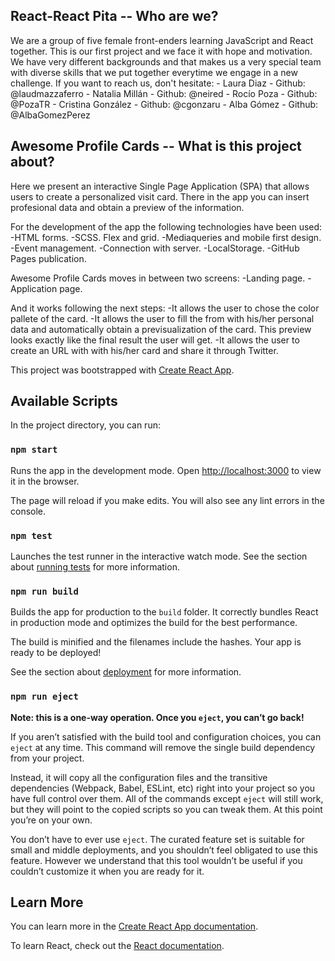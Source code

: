 ## React-React Pita -- Who are we?
We are a group of five female front-enders learning JavaScript and React together. This is our first project and we face it with hope and motivation. We have very different backgrounds and that makes us a very special team with diverse skills that we put together everytime we engage in a new challenge.
If you want to reach us, don't hesitate:
    - Laura Diaz - Github: @laudmazzaferro 
    - Natalia Millán - Github: @neired
    - Rocío Poza - Github: @PozaTR
    - Cristina González - Github: @cgonzaru
    - Alba Gómez - Github: @AlbaGomezPerez
    
## Awesome Profile Cards -- What is this project about?
Here we present an interactive Single Page Application (SPA) that allows users to create a personalized visit card. There in the app you can insert profesional data and obtain a preview of the information.

For the development of the app the following technologies have been used:
    -HTML forms.
    -SCSS. Flex and grid.
    -Mediaqueries and mobile first design.
    -Event management.
    -Connection with server.
    -LocalStorage.
    -GitHub Pages publication.

Awesome Profile Cards moves in between two screens:
    -Landing page.
    -Application page.

And it works following the next steps:
    -It allows the user to chose the color pallete of the card.
    -It allows the user to fill the from with his/her personal data and automatically obtain a previsualization of the card. This preview looks exactly like the final result the user will get.
    -It allows the user to create an URL with with his/her card and share it through Twitter.

This project was bootstrapped with [Create React App](https://github.com/facebook/create-react-app).

## Available Scripts

In the project directory, you can run:

### `npm start`

Runs the app in the development mode.
Open [http://localhost:3000](http://localhost:3000) to view it in the browser.

The page will reload if you make edits.
You will also see any lint errors in the console.

### `npm test`

Launches the test runner in the interactive watch mode.
See the section about [running tests](https://facebook.github.io/create-react-app/docs/running-tests) for more information.

### `npm run build`

Builds the app for production to the `build` folder.
It correctly bundles React in production mode and optimizes the build for the best performance.

The build is minified and the filenames include the hashes.
Your app is ready to be deployed!

See the section about [deployment](https://facebook.github.io/create-react-app/docs/deployment) for more information.

### `npm run eject`

**Note: this is a one-way operation. Once you `eject`, you can’t go back!**

If you aren’t satisfied with the build tool and configuration choices, you can `eject` at any time. This command will remove the single build dependency from your project.

Instead, it will copy all the configuration files and the transitive dependencies (Webpack, Babel, ESLint, etc) right into your project so you have full control over them. All of the commands except `eject` will still work, but they will point to the copied scripts so you can tweak them. At this point you’re on your own.

You don’t have to ever use `eject`. The curated feature set is suitable for small and middle deployments, and you shouldn’t feel obligated to use this feature. However we understand that this tool wouldn’t be useful if you couldn’t customize it when you are ready for it.

## Learn More

You can learn more in the [Create React App documentation](https://facebook.github.io/create-react-app/docs/getting-started).

To learn React, check out the [React documentation](https://reactjs.org/).